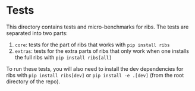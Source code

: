 # Tests

This directory contains tests and micro-benchmarks for ribs. The tests are
separated into two parts:

1. `core`: tests for the part of ribs that works with `pip install ribs`
2. `extras`: tests for the extra parts of ribs that only work when one installs
   the full ribs with `pip install ribs[all]`

To run these tests, you will also need to install the dev dependencies for ribs
with `pip install ribs[dev]` or `pip install -e .[dev]` (from the root directory
of the repo).
